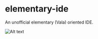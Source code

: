 # elementary-ide
An unofficial elementary (Vala) oriented IDE.

![Alt text](http://i.imgur.com/A4gkLmw.png "Screenshot")
